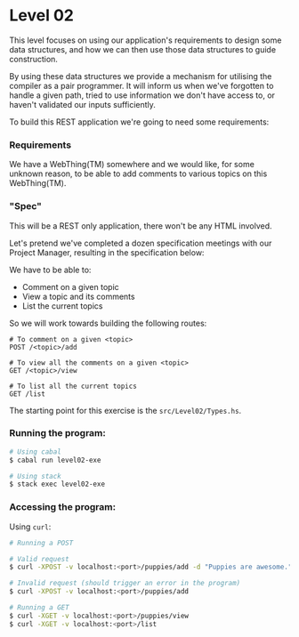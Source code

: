 # Level 02

This level focuses on using our application's requirements to design some data
structures, and how we can then use those data structures to guide construction.

By using these data structures we provide a mechanism for utilising the compiler
as a pair programmer. It will inform us when we've forgotten to handle a given
path, tried to use information we don't have access to, or haven't validated our
inputs sufficiently.

To build this REST application we're going to need some requirements:

### Requirements
We have a WebThing(TM) somewhere and we would like, for some unknown reason, to
be able to add comments to various topics on this WebThing(TM).

### "Spec"

This will be a REST only application, there won't be any HTML involved.

Let's pretend we've completed a dozen specification meetings with our Project
Manager, resulting in the specification below:

We have to be able to:
- Comment on a given topic
- View a topic and its comments
- List the current topics

So we will work towards building the following routes:
```
# To comment on a given <topic>
POST /<topic>/add

# To view all the comments on a given <topic>
GET /<topic>/view

# To list all the current topics
GET /list
```

The starting point for this exercise is the ``src/Level02/Types.hs``.

### Running the program:

```bash
# Using cabal
$ cabal run level02-exe

# Using stack
$ stack exec level02-exe
```

### Accessing the program:

Using ``curl``:
```bash
# Running a POST

# Valid request
$ curl -XPOST -v localhost:<port>/puppies/add -d "Puppies are awesome."

# Invalid request (should trigger an error in the program)
$ curl -XPOST -v localhost:<port>/puppies/add

# Running a GET
$ curl -XGET -v localhost:<port>/puppies/view
$ curl -XGET -v localhost:<port>/list
```
